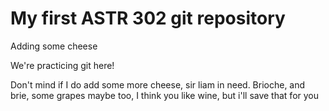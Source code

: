 # My first ASTR 302 git repository

Adding some cheese

We're practicing git here!

Don't mind if I do add some more cheese, sir liam in need. Brioche, and brie, some grapes maybe too, I think you like wine, but
i'll save that for you

